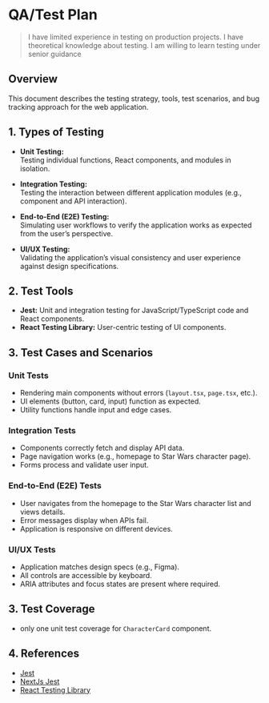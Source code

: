 # QA/Test Plan

> I have limited experience in testing on production projects. I have theoretical knowledge about testing. I am willing to learn testing under senior guidance

## Overview

This document describes the testing strategy, tools, test scenarios, and bug tracking approach for the web application.

## 1. Types of Testing

- **Unit Testing:**  
  Testing individual functions, React components, and modules in isolation.

- **Integration Testing:**  
  Testing the interaction between different application modules (e.g., component and API interaction).

- **End-to-End (E2E) Testing:**  
  Simulating user workflows to verify the application works as expected from the user’s perspective.

- **UI/UX Testing:**  
  Validating the application’s visual consistency and user experience against design specifications.

## 2. Test Tools

- **Jest:** Unit and integration testing for JavaScript/TypeScript code and React components.
- **React Testing Library:** User-centric testing of UI components.

## 3. Test Cases and Scenarios

### Unit Tests

- Rendering main components without errors (`layout.tsx`, `page.tsx`, etc.).
- UI elements (button, card, input) function as expected.
- Utility functions handle input and edge cases.

### Integration Tests

- Components correctly fetch and display API data.
- Page navigation works (e.g., homepage to Star Wars character page).
- Forms process and validate user input.

### End-to-End (E2E) Tests

- User navigates from the homepage to the Star Wars character list and views details.
- Error messages display when APIs fail.
- Application is responsive on different devices.

### UI/UX Tests

- Application matches design specs (e.g., Figma).
- All controls are accessible by keyboard.
- ARIA attributes and focus states are present where required.

## 3. Test Coverage

- only one unit test coverage for `CharacterCard` component.

## 4. References

- [Jest](https://jestjs.io/)
- [NextJs Jest](https://nextjs.org/docs/app/guides/testing/jest)
- [React Testing Library](https://testing-library.com/docs/react-testing-library/intro/)

